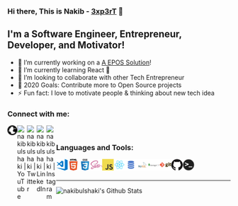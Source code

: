 ### Hi there, This is Nakib -  [3xp3rT][website] 👋

## I'm a Software Engineer, Entrepreneur, Developer, and Motivator!
- 🔭 I’m currently working on a [A EPOS Solution][website]!
- 🌱 I’m currently learning React 🤣
- 👯 I’m looking to collaborate with other Tech Entrepreneur
- 🥅 2020 Goals: Contribute more to Open Source projects
- ⚡ Fun fact: I love to motivate people & thinking about new tech idea

### Connect with me:

[<img align="left" alt="nakibulshaki.com" width="22px" src="https://raw.githubusercontent.com/iconic/open-iconic/master/svg/globe.svg" />][website]
[<img align="left" alt="nakibulshaki | YouTube" width="22px" src="https://cdn.jsdelivr.net/npm/simple-icons@v3/icons/youtube.svg" />][YouTube]
[<img align="left" alt="nakibulshaki | Twitter" width="22px" src="https://cdn.jsdelivr.net/npm/simple-icons@v3/icons/twitter.svg" />][twitter]
[<img align="left" alt="nakibulshaki | LinkedIn" width="22px" src="https://cdn.jsdelivr.net/npm/simple-icons@v3/icons/linkedin.svg" />][LinkedIn]
[<img align="left" alt="nakibulshaki | Instagram" width="22px" src="https://cdn.jsdelivr.net/npm/simple-icons@v3/icons/instagram.svg" />][Instagram]

<br />

### Languages and Tools:

[<img align="left" alt="Visual Studio Code" width="26px" src="https://raw.githubusercontent.com/github/explore/80688e429a7d4ef2fca1e82350fe8e3517d3494d/topics/visual-studio-code/visual-studio-code.png" />][Link]
[<img align="left" alt="HTML5" width="26px" src="https://raw.githubusercontent.com/github/explore/80688e429a7d4ef2fca1e82350fe8e3517d3494d/topics/html/html.png" />][Link]
[<img align="left" alt="CSS3" width="26px" src="https://raw.githubusercontent.com/github/explore/80688e429a7d4ef2fca1e82350fe8e3517d3494d/topics/css/css.png" />][Link]
[<img align="left" alt="Sass" width="26px" src="https://raw.githubusercontent.com/github/explore/80688e429a7d4ef2fca1e82350fe8e3517d3494d/topics/sass/sass.png" />][Link]
[<img align="left" alt="JavaScript" width="26px" src="https://raw.githubusercontent.com/github/explore/80688e429a7d4ef2fca1e82350fe8e3517d3494d/topics/javascript/javascript.png" />][Link]
[<img align="left" alt="React" width="26px" src="https://raw.githubusercontent.com/github/explore/80688e429a7d4ef2fca1e82350fe8e3517d3494d/topics/react/react.png" />][Link]
[<img align="left" alt="SQL" width="26px" src="https://raw.githubusercontent.com/github/explore/80688e429a7d4ef2fca1e82350fe8e3517d3494d/topics/sql/sql.png" />][Link]
[<img align="left" alt="MySQL" width="26px" src="https://raw.githubusercontent.com/github/explore/80688e429a7d4ef2fca1e82350fe8e3517d3494d/topics/mysql/mysql.png" />][Link]
[<img align="left" alt="MongoDB" width="26px" src="https://raw.githubusercontent.com/github/explore/80688e429a7d4ef2fca1e82350fe8e3517d3494d/topics/mongodb/mongodb.png" />][Link]
[<img align="left" alt="Git" width="26px" src="https://raw.githubusercontent.com/github/explore/80688e429a7d4ef2fca1e82350fe8e3517d3494d/topics/git/git.png" />][Link]
[<img align="left" alt="GitHub" width="26px" src="https://raw.githubusercontent.com/github/explore/78df643247d429f6cc873026c0622819ad797942/topics/github/github.png" />][Link]

[<img align="left" alt="HTML5" width="26px" src="https://raw.githubusercontent.com/github/explore/80688e429a7d4ef2fca1e82350fe8e3517d3494d/topics/terminal/terminal.png" />][Link]

<br />
<br />

---



<img align="left" alt="nakibulshaki's Github Stats" src="https://github-readme-stats.vercel.app/api?username=3xp3rT&show_icons=true&hide_border=true" />

[website]: https://nakibulshaki.com
[twitter]: https://www.youtube.com/channel/UC8GZ2GeYgmNTTfczVvR6xRA
[youtube]: https://youtube.com/nakibulshaki
[instagram]: https://instagram.com/nakibulshaki
[linkedin]: https://linkedin.com/in/nakibulshaki
[Link]:https://nakibulshaki.com
